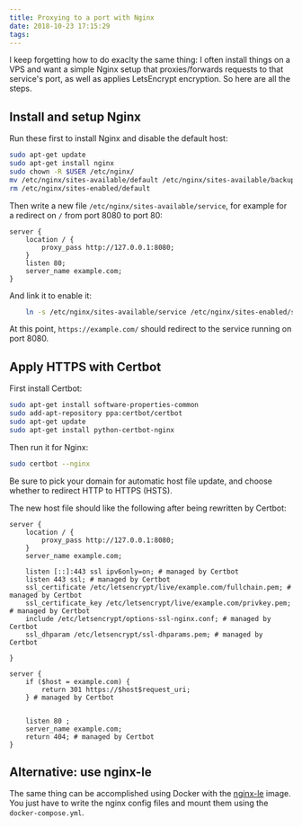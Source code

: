 ```yaml
---
title: Proxying to a port with Nginx
date: 2018-10-23 17:15:29
tags:
---
```


I keep forgetting how to do exaclty the same thing: I often install things on a VPS and want a simple Nginx setup that proxies/forwards requests to that service's port, as well as applies LetsEncrypt encryption. So here are all the steps.

## Install and setup Nginx

Run these first to install Nginx and disable the default host:

```sh
sudo apt-get update
sudo apt-get install nginx
sudo chown -R $USER /etc/nginx/
mv /etc/nginx/sites-available/default /etc/nginx/sites-available/backup
rm /etc/nginx/sites-enabled/default
```

Then write a new file `/etc/nginx/sites-available/service`, for example for a redirect on `/` from port 8080 to port 80:

```nginx
server {
    location / {
        proxy_pass http://127.0.0.1:8080;
    }
    listen 80;
    server_name example.com;
}
```

And link it to enable it:

```sh
    ln -s /etc/nginx/sites-available/service /etc/nginx/sites-enabled/service
```

At this point, `https://example.com/` should redirect to the service running on port 8080.

## Apply HTTPS with Certbot

First install Certbot:

```sh
sudo apt-get install software-properties-common
sudo add-apt-repository ppa:certbot/certbot
sudo apt-get update
sudo apt-get install python-certbot-nginx
```

Then run it for Nginx:

```sh
sudo certbot --nginx
```

Be sure to pick your domain for automatic host file update, and choose whether to redirect HTTP to HTTPS (HSTS).

The new host file should like the following after being rewritten by Certbot:

```nginx
server {
    location / {
        proxy_pass http://127.0.0.1:8080;
    }
    server_name example.com;

    listen [::]:443 ssl ipv6only=on; # managed by Certbot
    listen 443 ssl; # managed by Certbot
    ssl_certificate /etc/letsencrypt/live/example.com/fullchain.pem; # managed by Certbot
    ssl_certificate_key /etc/letsencrypt/live/example.com/privkey.pem; # managed by Certbot
    include /etc/letsencrypt/options-ssl-nginx.conf; # managed by Certbot
    ssl_dhparam /etc/letsencrypt/ssl-dhparams.pem; # managed by Certbot

}

server {
    if ($host = example.com) {
        return 301 https://$host$request_uri;
    } # managed by Certbot


    listen 80 ;
    server_name example.com;
    return 404; # managed by Certbot
}
```

## Alternative: use nginx-le

The same thing can be accomplished using Docker with the [nginx-le](https://github.com/umputun/nginx-le) image. You just have to write the nginx config files and mount them using the `docker-compose.yml`.
